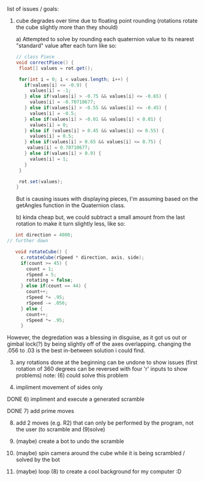 list of issues / goals:

1) cube degrades over time due to floating point rounding (rotations rotate the cube slightly more than they should)

   a) Attempted to solve by rounding each quaternion value to its nearest "standard" value after each turn like so:
   ``` Java
   // class Piece
   void correctPiece() {
    float[] values = rot.get();

    for(int i = 0; i < values.length; i++) {
      if(values[i] <= -0.9) {
        values[i] = -1;
      } else if(values[i] > -0.75 && values[i] <= -0.65) {
        values[i] = -0.70710677;
      } else if(values[i] > -0.55 && values[i] <= -0.45) {
        values[i] = -0.5;  
      } else if(values[i] > -0.01 && values[i] < 0.01) {
        values[i] = 0;
      } else if (values[i] > 0.45 && values[i] <= 0.55) {
        values[i] = 0.5;
      } else if(values[i] > 0.65 && values[i] <= 0.75) {
       values[i] = 0.70710677;
      } else if(values[i] > 0.9) {
        values[i] = 1;
      }
    }

    rot.set(values);
   }
   ```
   But is causing issues with displaying pieces, I'm assuming based on the getAngles function in the Quaternion class.

   b) kinda cheap but, we could subtract a small amount from the last rotation to make it turn slightly less, like so:
``` Java
   int direction = 4000;
// further down

   void rotateCube() {
     c.rotateCube(rSpeed * direction, axis, side);
     if(count >= 45) {
       count = 1;
       rSpeed = 5;
       rotating = false;
     } else if(count == 44) {
       count++;
       rSpeed *= .95;
       rSpeed -= .056;
     } else {
       count++;
       rSpeed *= .95;
     }
```

However, the degredation was a blessing in disguise, as it got us out or gimbal lock(?) by being slightly off of the axes overlapping. changing the .056 to .03 is the best in-between solution i could find. 
   
3) any rotations done at the beginning can be undone to show issues (first rotation of 360 degrees can be reversed with four 'r' inputs to show problems)
   note: (6) could solve this problem

5) impliment movement of sides only

DONE 6) impliment and execute a generated scramble

DONE 7) add prime moves

8) add 2 moves (e.g. R2) that can only be performed by the program, not the user (to scramble and (9)solve)

9) (maybe) create a bot to undo the scramble

10) (maybe) spin camera around the cube while it is being scrambled / solved by the bot

11) (maybe) loop (8) to create a cool background for my computer :D
